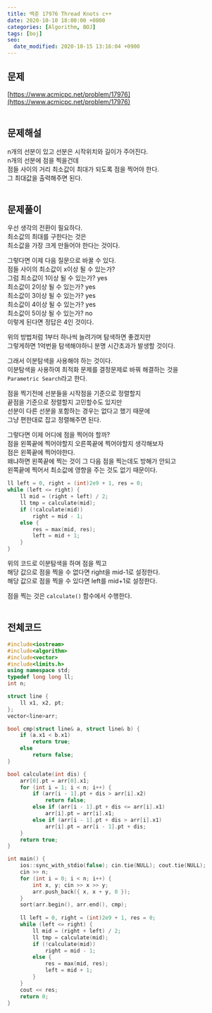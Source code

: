 ```yaml
---
title: 백준 17976 Thread Knots c++
date: 2020-10-10 18:00:00 +0800
categories: [Algorithm, BOJ]
tags: [boj]
seo:
  date_modified: 2020-10-15 13:16:04 +0900
---
```


## 문제
[https://www.acmicpc.net/problem/17976](https://www.acmicpc.net/problem/17976)  
<br>

## 문제해설  
n개의 선분이 있고 선분은 시작위치와 길이가 주어진다.  
n개의 선분에 점을 찍을건데  
점들 사이의 거리 최소값이 최대가 되도록 점을 찍어야 한다.  
그 최대값을 출력해주면 된다.  
<br>

## 문제풀이  
우선 생각의 전환이 필요하다.  
최소값의 최대를 구한다는 것은  
최소값을 가장 크게 만들어야 한다는 것이다.  

그렇다면 이제 다음 질문으로 바꿀 수 있다.  
점들 사이의 최소값이 x이상 될 수 있는가?  
그럼 최소값이 1이상 될 수 있는가? yes  
최소값이 2이상 될 수 있는가? yes  
최소값이 3이상 될 수 있는가? yes  
최소값이 4이상 될 수 있는가? yes  
최소값이 5이상 될 수 있는가? no  
이렇게 된다면 정답은 4인 것이다.  

위의 방법처럼 1부터 하나씩 늘려가며 탐색하면 좋겠지만  
그렇게하면 1억번을 탐색해야하니 분명 시간초과가 발생할 것이다.  

그래서 이분탐색을 사용해야 하는 것이다.  
이분탐색을 사용하여 최적화 문제를 결정문제로 바꿔 해결하는 것을  
`Parametric Search`라고 한다.  

점을 찍기전에 선분들을 시작점을 기준으로 정렬할지  
끝점을 기준으로 정렬할지 고민할수도 있지만  
선분이 다른 선분을 포함하는 경우는 없다고 했기 때문에  
그냥 편한대로 잡고 정렬해주면 된다.  

그렇다면 이제 어디에 점을 찍어야 할까?  
점을 왼쪽끝에 찍어야할지 오른쪽끝에 찍어야할지 생각해보자  
점은 왼쪽끝에 찍어야한다.  
왜냐하면 왼쪽끝에 찍는 것이 그 다음 점을 찍는데도 방해가 안되고  
왼쪽끝에 찍어서 최소값에 영향을 주는 것도 없기 때문이다.  

```c++
ll left = 0, right = (int)2e9 + 1, res = 0;
while (left <= right) {
	ll mid = (right + left) / 2;
	ll tmp = calculate(mid);
	if (!calculate(mid))
		right = mid - 1;
	else {
		res = max(mid, res);
		left = mid + 1;
	}
}
```
위의 코드로 이분탐색을 하며 점을 찍고  
해당 값으로 점을 찍을 수 없다면 right을 mid-1로 설정한다.  
해당 값으로 점을 찍을 수 있다면 left를 mid+1로 설정한다.

점을 찍는 것은 `calculate()` 함수에서 수행한다.  
<br>


## 전체코드  
```c++
#include<iostream>
#include<algorithm>
#include<vector>
#include<limits.h>
using namespace std;
typedef long long ll;
int n;

struct line {
	ll x1, x2, pt;
};
vector<line>arr;

bool cmp(struct line& a, struct line& b) {
	if (a.x1 < b.x1)
		return true;
	else
		return false;
}

bool calculate(int dis) {
	arr[0].pt = arr[0].x1;
	for (int i = 1; i < n; i++) {
		if (arr[i - 1].pt + dis > arr[i].x2)
			return false;
		else if (arr[i - 1].pt + dis <= arr[i].x1)
			arr[i].pt = arr[i].x1;
		else if (arr[i - 1].pt + dis > arr[i].x1)
			arr[i].pt = arr[i - 1].pt + dis;
	}
	return true;
}

int main() {
	ios::sync_with_stdio(false); cin.tie(NULL); cout.tie(NULL);
	cin >> n;
	for (int i = 0; i < n; i++) {
		int x, y; cin >> x >> y;
		arr.push_back({ x, x + y, 0 });
	}
	sort(arr.begin(), arr.end(), cmp);
	
	ll left = 0, right = (int)2e9 + 1, res = 0;
	while (left <= right) {
		ll mid = (right + left) / 2;
		ll tmp = calculate(mid);
		if (!calculate(mid))
			right = mid - 1;
		else {
			res = max(mid, res);
			left = mid + 1;
		}
	}
	cout << res;
	return 0;
}
```